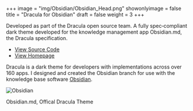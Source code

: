 +++
image = "img/Obsidian/Obsidian_Head.png"
showonlyimage = false
title = "Dracula for Obsidian"
draft = false
weight = 3
+++

Developed as part of the Dracula open source team. A fully spec‐compliant dark
theme developed for the knowledge management app Obsidian.md, the Dracula
specification.

<!--more-->

- [View Source Code](https://github.com/)
- [View Homepage](https://github.com)

Dracula is a dark theme for developers with implementations across over 160
apps. I designed and created the Obsidian branch for use with the knowledge base
software [Obsidian](https://obsidian.md).

![Obsidian](/img/Obsidian/Obsidian_5.png)

Obsidian.md, Offical Dracula Theme

